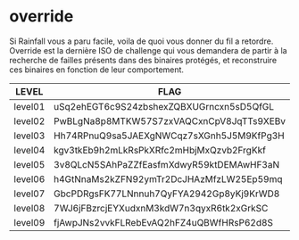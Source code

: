 # override

Si Rainfall vous a paru facile, voila de quoi vous donner du fil a retordre. Override est la dernière ISO de challenge qui vous demandera de partir à la recherche de failles présents dans des binaires protégés, et reconstruire ces binaires en fonction de leur comportement.


<table class="tg">
<thead>
  <tr>
    <th class="tg-0lax">LEVEL</th>
    <th class="tg-baqh">FLAG</th>
  </tr>
</thead>
<tbody>
  <tr>
    <td class="tg-0lax">level01</td>
    <td class="tg-buh4"><span style="color:var(--color-text-primary)">uSq2ehEGT6c9S24zbshexZQBXUGrncxn5sD5QfGL</span></td>
  </tr>
  <tr>
    <td class="tg-0lax">level02</td>
    <td class="tg-buh4">PwBLgNa8p8MTKW57S7zxVAQCxnCpV8JqTTs9XEBv</td>
  </tr>
  <tr>
    <td class="tg-0lax"><span style="font-weight:400;font-style:normal">level</span>03</td>
    <td class="tg-buh4">Hh74RPnuQ9sa5JAEXgNWCqz7sXGnh5J5M9KfPg3H</td>
  </tr>
  <tr>
    <td class="tg-0lax"><span style="font-weight:400;font-style:normal">level</span>04</td>
    <td class="tg-buh4">kgv3tkEb9h2mLkRsPkXRfc2mHbjMxQzvb2FrgKkf</td>
  </tr>
  <tr>
    <td class="tg-0lax"><span style="font-weight:400;font-style:normal">level</span>05</td>
    <td class="tg-buh4">3v8QLcN5SAhPaZZfEasfmXdwyR59ktDEMAwHF3aN</td>
  </tr>
  <tr>
    <td class="tg-0lax"><span style="font-weight:400;font-style:normal">level</span>06</td>
    <td class="tg-buh4">h4GtNnaMs2kZFN92ymTr2DcJHAzMfzLW25Ep59mq</td>
  </tr>
  <tr>
    <td class="tg-0lax"><span style="font-weight:400;font-style:normal">level</span>07</td>
    <td class="tg-buh4"><span style="font-weight:400;font-style:normal">GbcPDRgsFK77LNnnuh7QyFYA2942Gp8yKj9KrWD8</span></td>
  </tr>
  <tr>
    <td class="tg-0lax"><span style="font-weight:400;font-style:normal">level</span>08</td>
    <td class="tg-buh4"><span style="font-weight:400;font-style:normal">7WJ6jFBzrcjEYXudxnM3kdW7n3qyxR6tk2xGrkSC</span></td>
  </tr> 
  <tr>
    <td class="tg-0lax"><span style="font-weight:400;font-style:normal">level</span>09</td>
    <td class="tg-buh4"><span style="font-weight:400;font-style:normal">fjAwpJNs2vvkFLRebEvAQ2hFZ4uQBWfHRsP62d8S</span></td>
  </tr>
</tbody>
</table>
